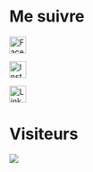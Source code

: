 # Me suivre

<a href="https://facebook.com/SteveAsterAfovo.1"><img src="https://www.unipile.com/wp-content/uploads/2022/06/logo-facebook.png" title="Steve Aster Afovo" alt="Facebook" height="30" width="30"></a>

<a href="https://instagram.com/SteveAsterAfovo"><img src="https://www.unipile.com/wp-content/uploads/2022/09/logo_instagram.png" title="Steve Aster Afovo" alt="Instagram" height="30" width="30"></a>

<a href="https://LinkedIn.com/in/SteveAsterAfovo"><img src="https://www.cdn-icons-png.flaticon.com/512/87/87390.png" title="Steve Aster Afovo" alt="LinkedIn" height="30" width="30"></a>



# Visiteurs 
<img src="https://profile-counter.glitch.me/SteveAsterAfovo/count.svg" />
